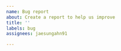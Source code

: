 ```yaml
---
name: Bug report
about: Create a report to help us improve
title: ''
labels: bug
assignees: jaesungahn91

---
```

